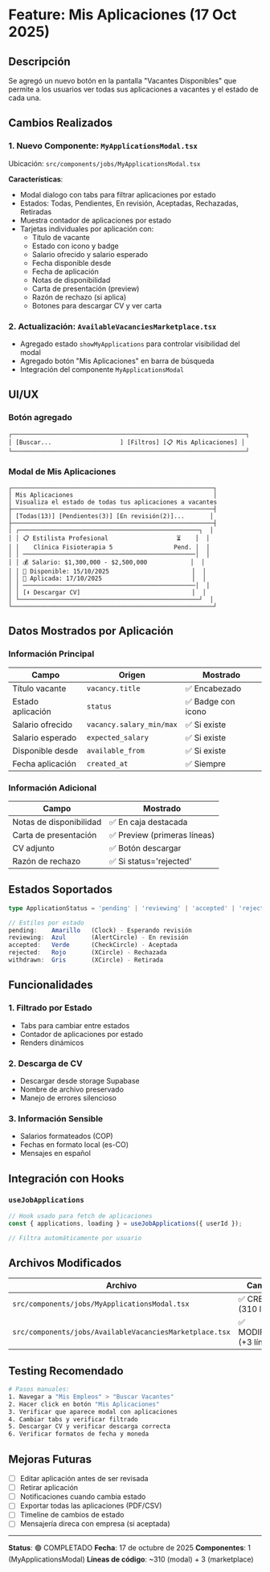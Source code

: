 # Feature: Mis Aplicaciones (17 Oct 2025)

## Descripción
Se agregó un nuevo botón en la pantalla "Vacantes Disponibles" que permite a los usuarios ver todas sus aplicaciones a vacantes y el estado de cada una.

## Cambios Realizados

### 1. Nuevo Componente: `MyApplicationsModal.tsx`
Ubicación: `src/components/jobs/MyApplicationsModal.tsx`

**Características**:
- Modal dialogo con tabs para filtrar aplicaciones por estado
- Estados: Todas, Pendientes, En revisión, Aceptadas, Rechazadas, Retiradas
- Muestra contador de aplicaciones por estado
- Tarjetas individuales por aplicación con:
  - Título de vacante
  - Estado con icono y badge
  - Salario ofrecido y salario esperado
  - Fecha disponible desde
  - Fecha de aplicación
  - Notas de disponibilidad
  - Carta de presentación (preview)
  - Razón de rechazo (si aplica)
  - Botones para descargar CV y ver carta

### 2. Actualización: `AvailableVacanciesMarketplace.tsx`
- Agregado estado `showMyApplications` para controlar visibilidad del modal
- Agregado botón "Mis Aplicaciones" en barra de búsqueda
- Integración del componente `MyApplicationsModal`

## UI/UX

### Botón agregado
```
┌─────────────────────────────────────────────────────────────────┐
│ [Buscar...                   ] [Filtros] [📋 Mis Aplicaciones] │
└─────────────────────────────────────────────────────────────────┘
```

### Modal de Mis Aplicaciones
```
┌────────────────────────────────────────────────────────┐
│ Mis Aplicaciones                                       │
│ Visualiza el estado de todas tus aplicaciones a vacantes
├────────────────────────────────────────────────────────┤
│ [Todas(13)] [Pendientes(3)] [En revisión(2)]...       │
├────────────────────────────────────────────────────────┤
│ ┌──────────────────────────────────────────────────┐  │
│ │ 📋 Estilista Profesional                   ⏳    │  │
│ │    Clínica Fisioterapia 5                 Pend. │  │
│ │ ────────────────────────────────────────────────│  │
│ │ 💰 Salario: $1,300,000 - $2,500,000            │  │
│ │ 📅 Disponible: 15/10/2025                       │  │
│ │ 📅 Aplicada: 17/10/2025                         │  │
│ │ ────────────────────────────────────────────────│  │
│ │ [⬇️ Descargar CV]                               │  │
│ └──────────────────────────────────────────────────┘  │
└────────────────────────────────────────────────────────┘
```

## Datos Mostrados por Aplicación

### Información Principal
| Campo | Origen | Mostrado |
|-------|--------|---------|
| Título vacante | `vacancy.title` | ✅ Encabezado |
| Estado aplicación | `status` | ✅ Badge con icono |
| Salario ofrecido | `vacancy.salary_min/max` | ✅ Si existe |
| Salario esperado | `expected_salary` | ✅ Si existe |
| Disponible desde | `available_from` | ✅ Si existe |
| Fecha aplicación | `created_at` | ✅ Siempre |

### Información Adicional
| Campo | Mostrado |
|-------|---------|
| Notas de disponibilidad | ✅ En caja destacada |
| Carta de presentación | ✅ Preview (primeras líneas) |
| CV adjunto | ✅ Botón descargar |
| Razón de rechazo | ✅ Si status='rejected' |

## Estados Soportados

```typescript
type ApplicationStatus = 'pending' | 'reviewing' | 'accepted' | 'rejected' | 'withdrawn'

// Estilos por estado
pending:    Amarillo   (Clock) - Esperando revisión
reviewing:  Azul       (AlertCircle) - En revisión
accepted:   Verde      (CheckCircle) - Aceptada
rejected:   Rojo       (XCircle) - Rechazada  
withdrawn:  Gris       (XCircle) - Retirada
```

## Funcionalidades

### 1. Filtrado por Estado
- Tabs para cambiar entre estados
- Contador de aplicaciones por estado
- Renders dinámicos

### 2. Descarga de CV
- Descargar desde storage Supabase
- Nombre de archivo preservado
- Manejo de errores silencioso

### 3. Información Sensible
- Salarios formateados (COP)
- Fechas en formato local (es-CO)
- Mensajes en español

## Integración con Hooks

### `useJobApplications`
```typescript
// Hook usado para fetch de aplicaciones
const { applications, loading } = useJobApplications({ userId });

// Filtra automáticamente por usuario
```

## Archivos Modificados

| Archivo | Cambios |
|---------|---------|
| `src/components/jobs/MyApplicationsModal.tsx` | ✅ CREADO (310 líneas) |
| `src/components/jobs/AvailableVacanciesMarketplace.tsx` | ✅ MODIFICADO (+3 líneas) |

## Testing Recomendado

```bash
# Pasos manuales:
1. Navegar a "Mis Empleos" > "Buscar Vacantes"
2. Hacer click en botón "Mis Aplicaciones"
3. Verificar que aparece modal con aplicaciones
4. Cambiar tabs y verificar filtrado
5. Descargar CV y verificar descarga correcta
6. Verificar formatos de fecha y moneda
```

## Mejoras Futuras

- [ ] Editar aplicación antes de ser revisada
- [ ] Retirar aplicación
- [ ] Notificaciones cuando cambia estado
- [ ] Exportar todas las aplicaciones (PDF/CSV)
- [ ] Timeline de cambios de estado
- [ ] Mensajería direca con empresa (si aceptada)

---

**Status**: 🟢 COMPLETADO
**Fecha**: 17 de octubre de 2025
**Componentes**: 1 (MyApplicationsModal)
**Líneas de código**: ~310 (modal) + 3 (marketplace)
